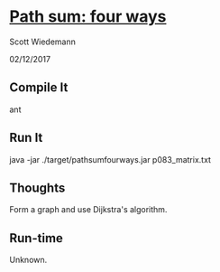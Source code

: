 # [Path sum: four ways](http://projecteuler.net/problem=83)
Scott Wiedemann

02/12/2017

## Compile It
ant

## Run It
java -jar ./target/pathsumfourways.jar p083_matrix.txt

## Thoughts
Form a graph and use Dijkstra's algorithm.

## Run-time
Unknown.
